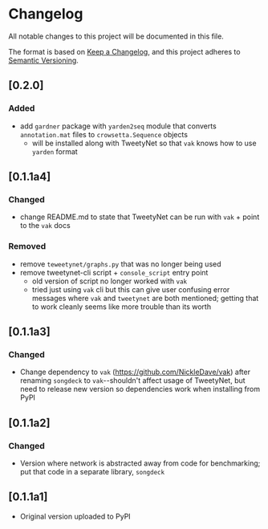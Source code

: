 # Changelog
All notable changes to this project will be documented in this file.

The format is based on [Keep a Changelog](https://keepachangelog.com/en/1.0.0/),
and this project adheres to [Semantic Versioning](https://semver.org/spec/v2.0.0.html).

## [0.2.0]
### Added
- add `gardner` package with `yarden2seq` module that converts `annotation.mat` files to 
  `crowsetta.Sequence` objects
  + will be installed along with TweetyNet so that `vak` knows how to use `yarden` format

## [0.1.1a4]
### Changed
- change README.md to state that TweetyNet can be run with `vak` + point to the `vak` docs

### Removed
- remove `teweetynet/graphs.py` that was no longer being used
- remove tweetynet-cli script + `console_script` entry point
  + old version of script no longer worked with `vak`
  + tried just using `vak` cli but this can give user confusing error messages where `vak` and
  `tweetynet` are both mentioned; getting that to work cleanly seems like more trouble than its worth

## [0.1.1a3]
### Changed
- Change dependency to `vak` (<https://github.com/NickleDave/vak>) after
renaming `songdeck` to `vak`--shouldn't affect usage of TweetyNet, but need to 
release new version so dependencies work when installing from PyPI

## [0.1.1a2]
### Changed
- Version where network is abstracted away from code for benchmarking;
  put that code in a separate library, `songdeck`

## [0.1.1a1]
- Original version uploaded to PyPI

